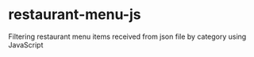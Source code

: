 # restaurant-menu-js
Filtering restaurant menu items received from json file by category using JavaScript
